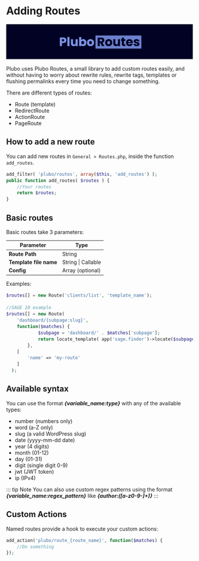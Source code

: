 # Adding Routes

![Plubo Routes](/images/plubo-routes-banner.png)

Plubo uses Plubo Routes, a small library to add custom routes easily, and without having to worry about rewrite rules, rewrite tags, templates or flushing permalinks every time you need to change something.

There are different types of routes:

- Route (template)
- RedirectRoute
- ActionRoute
- PageRoute

## How to add a new route

You can add new routes in ``General > Routes.php``, inside the function ``add_routes``.

```php
add_filter( 'plubo/routes', array($this, 'add_routes') );
public function add_routes( $routes ) {
    //Your routes
    return $routes;
}
```

## Basic routes

Basic routes take 3 parameters:

| Parameter  | Type |
| ------------- | ------------- |
| **Route Path**  | String  |
| **Template file name**  | String \| Callable  |
| **Config**  | Array (optional)  |

Examples:

```php
$routes[] = new Route('clients/list', 'template_name');

//SAGE 10 example
$routes[] = new Route(
    'dashboard/{subpage:slug}',
    function($matches) {
    		$subpage = 'dashboard/' . $matches['subpage'];
    		return locate_template( app('sage.finder')->locate($subpage) );
		},
    [
        'name' => 'my-route'
    ]
  );
```

## Available syntax

You can use the format ***{variable_name:type}*** with any of the available types:

* number (numbers only)
* word (a-Z only)
* slug (a valid WordPress slug)
* date (yyyy-mm-dd date)
* year (4 digits)
* month (01-12)
* day (01-31)
* digit (single digit 0-9)
* jwt (JWT token)
* ip (IPv4)

::: tip Note
You can also use custom regex patterns using the format ***{variable_name:regex_pattern}*** like ***{author:([a-z0-9-]+)}***
:::

## Custom Actions

Named routes provide a hook to execute your custom actions:

```php
add_action('plubo/route_{route_name}', function($matches) {
    //Do something
});
```
